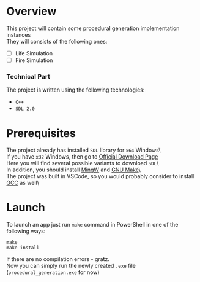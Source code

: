 # Overview
This project will contain some procedural generation implementation instances\
They will consists of the following ones:
- [ ] Life Simulation
- [ ] Fire Simulation
### Technical Part
The project is written using the following technologies:
- `C++`
- `SDL 2.0`
# Prerequisites
The project already has installed `SDL` library for `x64` Windows\ \
If you have `x32` Windows, then go to [Official Download Page](https://www.libsdl.org/download-2.0.php)\
Here you will find several possible variants to download `SDL`\ \
In addition, you should install [MingW](https://www.mingw-w64.org/) and [GNU Make](http://gnuwin32.sourceforge.net/packages/make.htm)\ \
The project was built in VSCode, so you would probably consider to install [GCC](https://gcc.gnu.org/) as well\
# Launch
To launch an app just run `make` command in PowerShell in one of the following ways:
```
make
make install
```
If there are no compilation errors - gratz.\
Now you can simply run the newly created `.exe` file (`procedural_generation.exe` for now)
